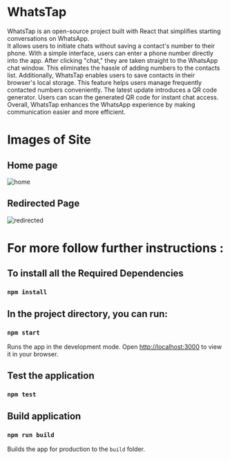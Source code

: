 # WhatsTap

WhatsTap is an open-source project built with React that simplifies starting conversations on WhatsApp.  
It allows users to initiate chats without saving a contact's number to their phone. With a simple interface, users can enter a phone number directly into the app. After clicking "chat," they are taken straight to the WhatsApp chat window. This eliminates the hassle of adding numbers to the contacts list. Additionally, WhatsTap enables users to save contacts in their browser's local storage. This feature helps users manage frequently contacted numbers conveniently. The latest update introduces a QR code generator. Users can scan the generated QR code for instant chat access. Overall, WhatsTap enhances the WhatsApp experience by making communication easier and more efficient.

# Images of Site

## Home page

![home](https://github.com/user-attachments/assets/d978c0a6-5b46-40c6-8973-f555b8b8c1ae)


## Redirected Page

![redirected](https://github.com/user-attachments/assets/716cd1e3-ffe1-4309-a10d-50d1d0412288)

# For more follow further instructions :

## To install all the Required Dependencies

### `npm install`

## In the project directory, you can run:

### `npm start`

Runs the app in the development mode.
Open [http://localhost:3000](http://localhost:3000) to view it in your browser.

## Test the application

### `npm test`

## Build application

### `npm run build`

Builds the app for production to the `build` folder.
